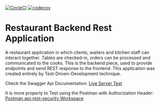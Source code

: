 [![CircleCI](https://circleci.com/gh/jucron/spring5-mvc-rest/tree/master.svg?style=svg)](https://circleci.com/gh/jucron/spring5-mvc-rest/tree/master)
[![codecov](https://codecov.io/gh/jucron/spring5-mvc-rest/branch/master/graph/badge.svg?token=SCGLGCHWQ6)](https://codecov.io/gh/jucron/spring5-mvc-rest)

# Restaurant Backend Rest Application

A restaurant application in which clients, waiters and kitchen staff can interact together. Tables are checked-in, orders can be processed and communicated to the cooks. 
This is the backend piece, used to provide endpoints and send REST response to the frontend. This application was created entirely by Test-Driven-Development technique.

Check the Swagger Api Documentation: [Live Server Test](https://mvc-rest-security.herokuapp.com/)

It is more properly to Test using the Postman with Authorization Header:
[Postman api-rest-security Workspace](https://go.postman.co/workspace/My-Workspace~b20ca6f3-aa32-48c5-8c9c-bb8dc06af4dd/collection/18570764-335e581f-b4ff-4667-a0e8-d4f2b15456c9)
